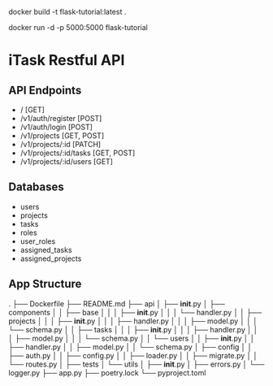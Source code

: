 docker build -t flask-tutorial:latest .

docker run -d -p 5000:5000 flask-tutorial

# iTask Restful API

## API Endpoints

* / [GET]
* /v1/auth/register      [POST]
* /v1/auth/login         [POST]
* /v1/projects           [GET, POST]
* /v1/projects/:id       [PATCH]
* /v1/projects/:id/tasks [GET, POST]
* /v1/projects/:id/users [GET]

## Databases

* users
* projects
* tasks
* roles
* user_roles
* assigned_tasks
* assigned_projects

## App Structure

.
├── Dockerfile
├── README.md
├── api
│   ├── __init__.py
│   ├── components
│   │   ├── base
│   │   │   ├── __init__.py
│   │   │   └── handler.py
│   │   ├── projects
│   │   │   ├── __init__.py
│   │   │   ├── handler.py
│   │   │   ├── model.py
│   │   │   └── schema.py
│   │   ├── tasks
│   │   │   ├── __init__.py
│   │   │   ├── handler.py
│   │   │   ├── model.py
│   │   │   └── schema.py
│   │   └── users
│   │       ├── __init__.py
│   │       ├── handler.py
│   │       ├── model.py
│   │       └── schema.py
│   ├── config
│   │   ├── auth.py
│   │   ├── config.py
│   │   ├── loader.py
│   │   ├── migrate.py
│   │   └── routes.py
│   ├── tests
│   └── utils
│       ├── __init__.py
│       ├── errors.py
│       └── logger.py
├── app.py
├── poetry.lock
└── pyproject.toml
